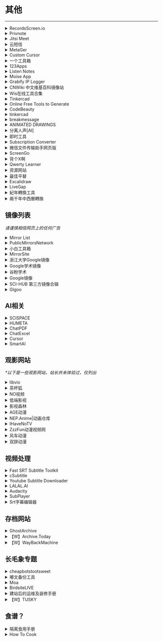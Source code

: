 # 其他

---

<div class="grid">
    <div><details><summary>RecordsScreen.io</summary><p>一款不需要安装就能使用的在线录屏工具，支持录制整个屏幕、浏览器、指定标签页，支持前置摄像头，无需下载任何安装包，有浏览器、有网就能录屏。但不能关掉麦克风声音，输出是视频格式是webm。<br/><a href="https://recordscreen.io/" target="_blank" role="button" class="outline">访问网站</a></p></details></div>
    <div><details><summary>Privnote</summary><p>免费且开箱即用的阅后即焚网站。<br/><a href="https://privnote.com/" target="_blank" role="button" class="outline">访问网站</a></p></details></div>
    <div><details><summary>Jitsi Meet</summary><p>一个免登录的线上会议平台。<br/><a href="https://meet.jit.si/" target="_blank" role="button" class="outline">访问网站</a></p></details></div>
</div>
<div class="grid">
    <div><details><summary>云短信</summary><p>一个免费的可以用临时号码接短信验证码的网站<br/><a href="https://yunduanxin.net/" target="_blank" role="button" class="outline">访问网站</a></p></details></div>
    <div><details><summary>MetaGer</summary><p>墙内应该可以稳定连接的搜索引擎（可能比较慢）<br/>它主要用的是未经审查的真国际版 Bing 的结果，所以中文的准确性会比墙内的 Bing 好很多，而且提供匿名代理功能，点 open anonymously 进入网页可以无需翻墙很方便地查看维基百科等图文为主的网站，但设置的语言没有中文。<br/><a href="https://metager.org/" target="_blank" role="button" class="outline">访问网站</a></p></details></div>
     <div><details><summary>Custom Cursor</summary><p>一个鼠标自定指针网站，有chrome插件+windows客户端<br/>网站上有制作好的各种鼠标指针。<br/>Windows客户端还可以自己上传图片制作<br/><a href="https://custom-cursor.com/" target="_blank" role="button" class="outline">访问网站</a></p></details></div>
</div>
<div class="grid">
    <div><div><details><summary>一个工具箱</summary><p>一个比较全的网页版工具箱<br/><a href="http://www.atoolbox.net/" target="_blank" role="button" class="outline">访问网站</a></p></details></div></div>
    <div><details><summary>123Apps</summary><p>一个好用的音视频及PDF在线编辑网站<br/><a href="https://123apps.com/cn/" target="_blank" role="button" class="outline">访问网站</a></p></details></div>
    <div><details><summary>Listen Notes</summary><p>一个播客搜索引擎<br/><a href="https://www.listennotes.com/zh-hans/" target="_blank" role="button" class="outline">访问网站</a></p></details></div>
</div>
<div class="grid">
    <div><details><summary>Moise App</summary><p>一个可以把伴奏人声很好的分离，单独提取的网站，在线网页就可以保存上传。直接注册每个月有五次免费机会。<br/><a href="https://moises.ai/" target="_blank" role="button" class="outline">访问网站</a></p></details></div>
    <div><details><summary>Grabify IP Logger</summary><p>一个追踪链接服务商，同时也提供短链接服务<br/><a href="https://grabify.link/" target="_blank" role="button" class="outline">访问网站</a></p></details></div>
    <div><details><summary>CNWiki 中文维基百科镜像站</summary><p>一个维基百科全量同步中文镜像站，在中国大陆可以直接访问，由原Mirrors.pw团队运营<br/><a href="https://www.cnwiki.me/" target="_blank" role="button" class="outline">访问网站</a></p></details></div>
</div>
<div class="grid">
    <div><details><summary>Wis在线工具合集</summary><p>包含词云、PDF编辑、区位分析工具、旅游资源数据库、绘图等工具的在线工具网站。<br/><a href="https://mywis.cn/tools" target="_blank" role="button" class="outline">访问网站</a></p></details></div>
    <div><details><summary>Tinkercad</summary><p>一个简单直觉的线上3D建模网站，可以上传SVG档，用右上差集联集之类的功能可以做出很多种的切割，功能里的特色的挤出可以自己捏造型<br/><a href="https://www.tinkercad.com/" target="_blank" role="button" class="outline">访问网站</a></p></details></div>
    <div><details><summary>Online Free Tools to Generate</summary><p>一个网页工具箱，好像关于网站开发的工具比较多<br/><a href="https://online-free-tools.com/en/index" target="_blank" role="button" class="outline">访问网站</a></p></details></div>
</div>
<div class="grid">
    <div><details><summary>CodeBeauty</summary><p>一个编程相关的网页工具箱<br/><a href="https://codebeautify.org/" target="_blank" role="button" class="outline">访问网站</a></p></details></div>
    <div><details><summary>tinkercad</summary><p>一个可免费用于非商业领域的3D模型网站，提供web版和app版<br/><a href="https://www.onshape.com/en/" target="_blank" role="button" class="outline">访问网站</a></p></details></div>
    <div><details><summary>breakmessage</summary><p>一个在电脑屏幕上显示离开信息的网站（不过也可以用Word？）<br/><a href="https://breakmessage.com/" target="_blank" role="button" class="outline">访问网站</a></p></details></div>
</div>
<div class="grid">
    <div><details><summary>ANIMATED DRAWINGS</summary><p>一个可以给自己的画绑定骨骼然后让它动起来的网站<br/><a href="https://sketch.metademolab.com/" target="_blank" role="button" class="outline">访问网站</a></p></details></div>
    <div><details><summary>分离人声[AI]</summary><p>一个可以免登录分离音乐中的人声和伴奏的网站<br/><a href="https://vocalremover.org/zh/" target="_blank" role="button" class="outline">访问网站</a></p></details></div>
    <div><details><summary>即时工具</summary><p>一个内容挺全的在线工具箱<br/><a href="https://www.67tool.com/" target="_blank" role="button" class="outline">访问网站</a></p></details></div>
</div>
<div class="grid">
    <div><details><summary>Subscription Converter</summary><p>一个可以在各种科学上网软件之间转换订阅格式的网站<br/><a href="https://sub-web.netlify.app/" target="_blank" role="button" class="outline">访问网站</a></p></details></div>
    <div><details><summary>微信文件传输助手网页版</summary><p>如果临时需要在陌生电脑上传输文件，可以使用这个网页版文件传输助手，微信扫码登录即可，可以双向互传文本、图片和文件，退出浏览器即退出登录，无需下载微信，比较方便。<br/><a href="https://filehelper.weixin.qq.com/" target="_blank" role="button" class="outline">访问网站</a></p></details></div>
    <div><details><summary>ScreenGo</summary><p>一个可以通过浏览器共享屏幕的网站<br/><a href="https://app.screego.net/" target="_blank" role="button" class="outline">访问网站</a><br/><a href="https://github.com/screego/server/" target="_blank" role="button" class="outline">源码地址</a></p></details></div>
</div>
<div class="grid">
    <div><details><summary>背个X啊</summary><p>一个通过挖孔的方法辅助背书的网站，也有自己的APP和小程序。APP和小程序用起来会更顺手一些<br/><a href="https://beigexa.com/" target="_blank" role="button" class="outline">访问网站</a></p></details></div>
    <div><details><summary>Qwerty Learner</summary><p>为键盘工作者设计的单词记忆与英语肌肉记忆锻炼软件 <br/><a href="https://qwerty.kaiyi.cool/" target="_blank" role="button" class="outline">访问网站</a><br/><a href="https://github.com/RealKai42/qwerty-learner" target="_blank" role="button" class="outline">项目地址</a></p></details></div>
    <div><details><summary>资源网站</summary><p>由小众软件论坛网友提供的一些免费、免登录、免回复的资源网站合集，包括软件、音乐、影视下载等<br/><a href="https://meta.appinn.net/t/topic/48365" target="_blank" role="button" class="outline">访问网站</a><br/><a href="https://web.archive.org/web/20240111085216/https://meta.appinn.net/t/topic/48365" target="_blank" role="button" class="outline">【W】访问备份</a></p></details></div>
</div>
<div class="grid">
    <div><details><summary>最佳平替</summary><p>旨在帮助你找到最便宜的搜索词: 输入你想搜索的商品名，AI会给出低价的替代品，结果可能不准，开心就好 : )<br/><a href="https://www.pingti.xyz/" target="_blank" role="button" class="outline">访问网站</a></p></details></div>
    <div><details><summary>Excalidraw</summary><p>一个开源的用于绘制手绘图的虚拟白板，数据完全保存在本地，可导出<br/><a href="https://excalidraw.com/" target="_blank" role="button" class="outline">访问网站</a><br/><a href="https://github.com/excalidraw/excalidraw" target="_blank" role="button" class="outline">项目地址</a></p></details></div>
    <div><details><summary>LiveGap</summary><p>一个在线表格制作网站，可以制作精美的图表，基本功能可免登录使用<br/><a href="https://charts.livegap.com/?lan=zh" target="_blank" role="button" class="outline">访问网站</a></p></details></div>
</div>
<div class="grid">
    <div><details><summary>紀年轉換工具</summary><p>本工具可作东亚各王朝纪年与公历间之转换，包括中西历转换。现已完成246 BCE–2100 CE 之中历、太平天历、日本元号、Âm lịch (越南阴历)等之转换工作；并已针对某些纪年，如秦汉历、唐肃宗、武后、太平天国等时期作特殊处理。<br/><a href="https://kanasimi.github.io/CeJS/_test%20suite/era.htm" target="_blank" role="button" class="outline">访问网站</a><br/><a href="https://github.com/kanasimi/CeJS" target="_blank" role="button" class="outline">项目地址</a></p></details></div>
    <div><details><summary>兩千年中西曆轉換</summary><p>由中华民国中央研究院提供的中西方历法互转程序<br/><a href="https://sinocal.sinica.edu.tw/" target="_blank" role="button" class="outline">访问网站</a></p></details></div>
    <div> </div>
</div>

## 镜像列表

*请谨慎相信网页上的任何广告*

<div class="grid">
     <div><details><summary>Mirror List</summary><p>这是一个由私人维护的镜像站列表，其中包含了中国大陆可直接访问的Google Search、Google Scholar、Wayback Machine（网页时光机）、DuckDuckGo（另一个搜索引擎）、Github、OpenSources镜像。现在域名已被DNS污染，无法打开，请直接访问仓库GitHub【W】。<br/><a href="https://www.library.ac.cn/" target="_blank" role="button" class="outline">访问网站</a><br/><a href="https://github.com/librarycloud/list" target="_blank" role="button" class="outline">GitHub仓库</a></p></details></div>
    <div><details><summary>PublicMirrorsNetwork</summary><p>一个免费国外网站反向代理网站，提供Google、Google Scholar、Wikipedia、Telegraph等网站的镜像服务。原mirrors.pw，因域名被污染所以换了域名<br/><a href="https://sb250.gq/" target="_blank" role="button" class="outline">访问网站</a></p></details></div>
    <div><details><summary>小白工具箱</summary><p>一个搜集了SCIHub、ZLibrary、LibGen、Google和Google学术等网站镜像站的网站。<br/><a href="https://www.ooopn.com/" target="_blank" role="button" class="outline">访问网站</a></p></details></div>
</div>
<div class="grid">
    <div><details><summary>MirrorSite</summary><p>GitHub上网友整理的镜像网站列表，包括ChatGPT、Google系列产品、SCI-Hub、GitHub等网站<br/><a href="https://github.com/runningcheese/MirrorSite" target="_blank" role="button" class="outline">访问网站</a><br/><a href="https://githubfast.com/runningcheese/Awesome-AI" target="_blank" role="button" class="outline">镜像链接（1）</a><br/><a href="https://521github.com/runningcheese/MirrorSite" target="_blank" role="button" class="outline">镜像链接（2）</a></p></details></div>
    <div><details><summary>浙江大学Google镜像</summary><p>验证你是否来自浙江大学，三个问题的答案分别是：心灵之约、水朝夕、csxy@123<br/><a href="https://g.luciaz.me/" target="_blank" role="button" class="outline">访问网站</a></p></details></div>
    <div><details><summary>Google学术镜像</summary><p><a href="https://scholar.lanfanshu.cn/" target="_blank" role="button" class="outline">访问网站</a></p></details></div>
</div>
<div class="grid">
    <div><details><summary>谷粉学术</summary><p>由学术文献研究者联合建立的文献检索服务,方便大家稳定快速地利用谷歌学术搜索查找文献进行学术研究.您所在区域google学术无法访问时用谷粉学术进行文献查找就对了。<br/><a href="https://gfsoso.99lb.net/" target="_blank" role="button" class="outline">访问网站</a></p></details></div>
    <div><details><summary>Google镜像</summary><p><a href="https://scholar.niostack.com/" target="_blank" role="button" class="outline">访问网站</a></p></details></div>
    <div><details><summary>SCI-HUB 第三方镜像合辑</summary><p><a href="https://sci-hub.org.cn/" target="_blank" role="button" class="outline">访问网站1</a><br/><a href="https://sci-hub.et-fine.com/" target="_blank" role="button" class="outline">访问网站2</a><br/><a href="https://sci-hub.wf/" target="_blank" role="button" class="outline">访问网站3</a><br/><a href="https://sci-hub.yt/" target="_blank" role="button" class="outline">访问网站4</a><br/><a href="https://sci-hub.shop/" target="_blank" role="button" class="outline">访问网站5</a><br/><a href="https://sci-hub.st/" target="_blank" role="button" class="outline">访问网站6</a><br/><a href="https://sci-hub.se/" target="_blank" role="button" class="outline">访问网站7</a><br/><a href="https://sci-hub.wf/" target="_blank" role="button" class="outline">访问网站8</a><br/><a href="https://sci-hub.ren/" target="_blank" role="button" class="outline">访问网站9</a></p></details></div>
</div>
<div class="grid">
    <div><details><summary>Glgoo</summary><p>一个比较稳定的Google学术镜像<br/><a href="https://gg.xueshu5.com/" target="_blank" role="button" class="outline">访问网站</a></p></details></div>
    <div> </div>
    <div> </div>
</div>


## AI相关

<div class="grid">
    <div><details><summary>SCISPACE</summary><p>一个可以用AI帮你读论文的网站，可以直接在线查找，也可以上传PDF<br/><a href="https://typeset.io/" target="_blank" role="button" class="outline">访问网站</a></p></details></div>
    <div><details><summary>HUMETA</summary><p>一个可以自己上传PDF，让AI帮你读论文的网站<br/><a href="https://www.humata.ai/" target="_blank" role="button" class="outline">访问网站</a></p></details></div>
    <div><details><summary>ChatPDF</summary><p>一个可以上传PDF并让AI理解PDF内容的网站<br/><a href="https://www.chatpdf.com/" target="_blank" role="button" class="outline">访问网站</a></p></details></div>
</div>
<div class="grid">
    <div><details><summary>ChatExcel</summary><p>一个可以用ChatGPT做表的网站<br/><a href="https://chatexcel.com/" target="_blank" role="button" class="outline">访问网站</a></p></details></div>
    <div><details><summary>Cursor</summary><p>一个AI辅助编程的网站<br/><a href="https://www.cursor.so/" target="_blank" role="button" class="outline">访问网站</a></p></details></div>
    <div><details><summary>SmartAI</summary><p>一个收集AI相关工具的网站<br/><a href="https://tools.smartai.wtf/" target="_blank" role="button" class="outline">访问网站</a></p></details></div>
</div>

## 观影网站

<i>*以下是一些观影网站，站长并未体验过，仅列出</i>

<div class="grid">
    <div><details><summary>libvio</summary><p><a href="https://www.libvio.me/" target="_blank" role="button" class="outline">访问网站</a></p></details></div>
    <div><details><summary>茶杯狐</summary><p><a href="https://cupfox.app/" target="_blank" role="button" class="outline">访问网站</a></p></details></div>
    <div><details><summary>NO视频</summary><p><a href="https://www.novipnoad.com/" target="_blank" role="button" class="outline">访问网站</a></p></details></div>
</div>
<div class="grid">
    <div><details><summary>低端影视</summary><p><a href="https://ddrk.me/" target="_blank" role="button" class="outline">访问网站</a></p></details></div>
    <div><details><summary>影视森林</summary><p>一个比较全的影视导航小站<br/><a href="http://www.549.tv/" target="_blank" role="button" class="outline">访问网站</a></p></details></div>
    <div><details><summary>AGE动漫</summary><p><a href="https://www.agemys.com/" target="_blank" role="button" class="outline">访问网站</a></p></details></div>
</div>
<div class="grid">
    <div><details><summary>NEP.Anime|动画仓库</summary><p>一个Telegram 的动画仓库频道，是机器人自动抓取各大BT站的新番资源，因为这个频道是18年才有的，所以18年之前的动画没有。可以在频道内在线观看也可以下载观看。<br/><a href="https://t.me/AnimeNep" target="_blank" role="button" class="outline">访问网站</a></p></details></div>
    <div><details><summary>IHaveNoTV</summary><p>一个可以看高清无水印纪录片的网站<br/><a href="https://ihavenotv.com/" target="_blank" role="button" class="outline">访问网站</a></p></details></div>
    <div><details><summary>ZzzFun动漫视频网</summary><p><a href="http://www.zzzfun.com/" target="_blank" role="button" class="outline">访问网站</a></p></details></div>
</div>
<div class="grid">
    <div><details><summary>风车动漫</summary><p><a href="https://dm530.org/" target="_blank" role="button" class="outline">访问网站</a></p></details></div>
    <div><details><summary>双辞动漫</summary><p><a href="https://www.scfun.net/" target="_blank" role="button" class="outline">访问网站</a></p></details></div>
    <div> </div>
</div>

## 视频处理

<div class="grid">
    <div><details><summary>Fast SRT Subtitle Toolkit</summary><p>超快上字幕的网站工具，把视频传到右边，逐字稿贴到左边，按开始之后再按播放视频，按K就可以自动帮你结束这行跳下一行，详细的快捷键下面有写，输出选SRT档（最简单的字幕档），建议一行不要超过22个字<br/><a href="https://srt.coderemixer.com/" target="_blank" role="button" class="outline">访问网站</a></p></details></div>
    <div><details><summary>cSubtitle</summary><p>一个可以自动辨识逐字稿且会生成正确的SRT档的网站，正确率很高，但只能用于三分钟的视频免费<br/><a href="https://www.csubtitle.com/" target="_blank" role="button" class="outline">访问网站</a></p></details></div>
    <div><details><summary>Youtube Subtitle Downloader</summary><p>可以下载youtube已经有的字幕SRT档<br/><a href="https://toolboxtw.com/downloader/youtube_subtitle" target="_blank" role="button" class="outline">访问网站</a></p></details></div>
</div>
<div class="grid">
    <div><details><summary>LALAL.AI</summary><p>可以分开人声轨和音轨的网站，总长超过一分半的会被卡掉，建议分小段，人声分的有点沙哑<br/><a href="https://www.lalal.ai/" target="_blank" role="button" class="outline">访问网站</a></p></details></div>
    <div><details><summary>Audacity</summary><p>一个开源的音频编辑软件，去噪音之类的功能很棒<br/><a href="https://www.audacityteam.org/" target="_blank" role="button" class="outline">访问网站</a></p></details></div>
    <div><details><summary>SubPlayer</summary><p>一个可以在线处理Srt字幕的网站，调整自动生成的字幕时很好用<br/><a href="https://subplayer.js.org/" target="_blank" role="button" class="outline">访问网站</a></p></details></div>
</div>
<div class="grid">
    <div><details><summary>Srt字幕编辑器</summary><p>另一个可以在线编辑字幕的网站<br/><a href="https://huiyingzimu.com/srt-editor/" target="_blank" role="button" class="outline">访问网站</a></p></details></div>
    <div> </div>
    <div> </div>
</div>

## 存档网站

<div class="grid">
    <div><details><summary>GhostArchive</summary><p>目前大陆可用且可以存档微信公众号的备份网站<br/><a href="https://ghostarchive.org/" target="_blank" role="button" class="outline">访问网站</a></p></details></div>
    <div><details><summary>【W】Archive.Today</summary><p>一个可以无视网站Robots.txt存档网站内容的备份网站<br/><a href="https://archive.today/" target="_blank" role="button" class="outline">访问网站</a></p></details></div>
    <div><details><summary>【W】WayBackMachine</summary><p>老牌网站存档网站，可以找到很多网页的备份<br/><a href="https://archive.org/web/" target="_blank" role="button" class="outline">访问网站</a></p></details></div>
</div>

## 长毛象专题

<div class="grid">
    <div><details><summary>cheapbotstootsweet</summary><p>一个教你做简单的Mastodon Bot的网站<br/><a href="https://cheapbotstootsweet.com/" target="_blank" role="button" class="outline">访问网站</a></p></details></div>
    <div><details><summary>嘟文备份工具</summary><p>长毛象嘟文备份工具<br/><a href="https://github.com/zero-mstd/mav-z" target="_blank" role="button" class="outline">访问网站</a><br/><a href="https://1234.as/@zero/106737013233732646" target="_blank" role="button" class="outline">使用教程</a></p></details></div>
    <div><details><summary>Moa</summary><p>可以把自己的推特账号上的发帖同步到自己毛象<br/><a href="https://moa.party/" target="_blank" role="button" class="outline">访问网站</a></p></details></div>
</div>
<div class="grid">
    <div><details><summary>BirdsiteLIVE</summary><p>可以让长毛象账号关注推特账号<br/><a href="https://birdsite.slashdev.space/" target="_blank" role="button" class="outline">访问网站</a></p></details></div>
    <div><details><summary>建站后的运维及装修手册</summary><p>长毛象建站指南！可以自己建一个玩玩！<br/><a href="https://mantyke.icu/posts/2022/mastodon_mammota/" target="_blank" role="button" class="outline">访问网站</a></p></details></div>
    <div><details><summary>【W】TUSKY</summary><p>一个开源的第三方Mastodon安卓客户端，使用体验很不错<br/><a href="https://tusky.app/" target="_blank" role="button" class="outline">访问网站</a></p></details></div>
</div>

## 食谱？

<div class="grid">
    <div><details><summary>隔离食用手册</summary><p>一个UI很漂亮的开源做菜网站，可以根据你现有的食材和烹饪工具选择合适的菜，并且提供b站的视频教程地址<br/><a href="https://cook.yunyoujun.cn/" target="_blank" role="button" class="outline">访问网站</a><br/><a href="https://github.com/YunYouJun/cook" target="_blank" role="button" class="outline">查看源码</a></p></details></div>
    <div><details><summary>How To Cook</summary><p>一个开源的菜谱很精准可控的做菜网站<br/><a href="https://cook.aiurs.co/" target="_blank" role="button" class="outline">访问网站</a><br/><a href="https://github.com/Anduin2017/HowToCook" target="_blank" role="button" class="outline">查看源码</a></p></details></div>
    <div> </div>
</div>